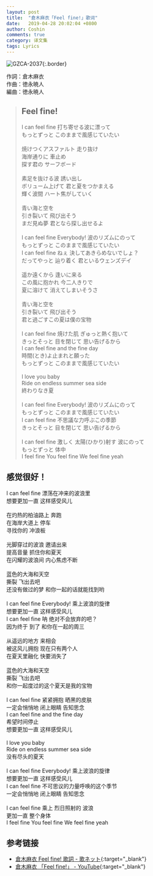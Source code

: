 ```yaml
---
layout: post
title:  "倉木麻衣「Feel fine!」歌词"
date:   2019-04-28 20:02:04 +0800
author: Coshin
comments: true
category: 译文集
tags: Lyrics
---
```

![GZCA-2037](https://www.generasia.com/w/images/thumb/d/dc/Kuraki_Mai_-_Feel_fine.jpg/530px-Kuraki_Mai_-_Feel_fine.jpg){:.border}

作詞：倉木麻衣<br>
作曲：徳永暁人<br>
編曲：徳永暁人

<blockquote class="original">
  <h2>Feel fine!</h2>
  <p>
    I can feel fine 打ち寄せる波に漂って<br>
    もっとずっと このままで風感じていたい<br>
    <br>
    焼けつくアスファルト 走り抜け<br>
    海岸通りに 車止め<br>
    探す君の サーフボード<br>
    <br>
    素足を抜ける波 誘い出し<br>
    ボリューム上げて 君と夏をつかまえる<br>
    輝く波間 ハート焦がしていく<br>
    <br>
    青い海と空を<br>
    引き裂いて 飛び出そう<br>
    まだ見ぬ夢 君となら探し出せるよ<br>
    <br>
    I can feel fine Everybody! 波のリズムにのって<br>
    もっとずっと このままで風感じていたい<br>
    I can feel fine ねぇ 決してあきらめないでしょ？<br>
    だってやっと 辿り着く 君といるウェンズデイ<br>
    <br>
    遥か遠くから 逢いに来る<br>
    この風に抱かれ 今二人きりで<br>
    夏に溶けて 消えてしまいそうさ<br>
    <br>
    青い海と空を<br>
    引き裂いて 飛び出そう<br>
    君と過ごすこの夏は僕の宝物<br>
    <br>
    I can feel fine 焼けた肌 ぎゅっと熱く抱いて<br>
    きっとそっと 目を閉じて 思い告げるから<br>
    I can feel fine and the fine day<br>
    時間(とき)よ止まれと願った<br>
    もっとずっと このままで風感じていたい<br>
    <br>
    I love you baby<br>
    Ride on endless summer sea side<br>
    終わりなき夏<br>
    <br>
    I can feel fine Everybody! 波のリズムにのって<br>
    もっとずっと このままで風感じていたい<br>
    I can feel fine 不思議な力呼ぶこの季節<br>
    きっとそっと 目を閉じて 思い告げるから<br>
    <br>
    I can feel fine 激しく 太陽(ひかり)射す 波にのって<br>
    もっとずっと 体中<br>
    I feel fine You feel fine We feel fine yeah
  </p>
</blockquote>

<div class="translation">
  <h2>感觉很好！</h2>
  <p>
    I can feel fine 漂荡在冲来的波浪里<br>
    想要更加一直 这样感受风儿<br>
    <br>
    在灼热的柏油路上 奔跑<br>
    在海岸大道上 停车<br>
    寻找你的 冲浪板<br>
    <br>
    光脚穿过的波浪 邀请出来<br>
    提高音量 抓住你和夏天<br>
    在闪耀的波浪间 内心焦虑不断<br>
    <br>
    蓝色的大海和天空<br>
    撕裂 飞出去吧<br>
    还没有做过的梦 和你一起的话就能找到哟<br>
    <br>
    I can feel fine Everybody! 乘上波浪的旋律<br>
    想要更加一直 这样感受风儿<br>
    I can feel fine 呐 绝对不会放弃的吧？<br>
    因为终于 到了 和你在一起的周三<br>
    <br>
    从遥远的地方 来相会<br>
    被这风儿拥抱 现在只有两个人<br>
    在夏天里融化 快要消失了<br>
    <br>
    蓝色的大海和天空<br>
    撕裂 飞出去吧<br>
    和你一起度过的这个夏天是我的宝物<br>
    <br>
    I can feel fine 紧紧拥抱 晒黑的皮肤<br>
    一定会悄悄地 闭上眼睛 告知思念<br>
    I can feel fine and the fine day<br>
    希望时间停止<br>
    想要更加一直 这样感受风儿<br>
    <br>
    I love you baby<br>
    Ride on endless summer sea side<br>
    没有尽头的夏天<br>
    <br>
    I can feel fine Everybody! 乘上波浪的旋律<br>
    想要更加一直 这样感受风儿<br>
    I can feel fine 不可思议的力量呼唤的这个季节<br>
    一定会悄悄地 闭上眼睛 告知思念<br>
    <br>
    I can feel fine 乘上 烈日照射的 波浪<br>
    更加一直 整个身体<br>
    I feel fine You feel fine We feel fine yeah
  </p>
</div>

## 参考链接

* [倉木麻衣 Feel fine! 歌詞 - 歌ネット](https://www.uta-net.com/song/15490/){:target="_blank"}
* [倉木麻衣 「Feel fine!」 - YouTube](https://youtu.be/HxM6xoJI1os){:target="_blank"}

